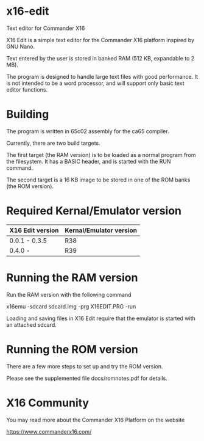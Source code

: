 # x16-edit

Text editor for Commander X16

X16 Edit is a simple text editor for the Commander X16 platform inspired by GNU Nano.

Text entered by the user is stored in banked RAM (512 KB, expandable to 2 MB).

The program is designed to handle large text files with good performance. It
is not intended to be a word processor, and will support only basic text
editor functions.


# Building

The program is written in 65c02 assembly for the ca65 compiler.

Currently, there are two build targets.

The first target (the RAM version) is to be loaded as a normal program from the filesystem. It has a BASIC header, and is started with the RUN command.

The second target is a 16 KB image to be stored in one of the ROM banks (the ROM version).

# Required Kernal/Emulator version

| X16 Edit version | Kernal/Emulator version |
| ---------------- | ----------------------- |
| 0.0.1 - 0.3.5    | R38                     |
| 0.4.0 -          | R39                     |

# Running the RAM version

Run the RAM version with the following command

x16emu -sdcard sdcard.img -prg X16EDIT.PRG -run

Loading and saving files in X16 Edit require that the emulator is started with an attached sdcard.


# Running the ROM version

There are a few more steps to set up and try the ROM version.

Please see the supplemented file docs/romnotes.pdf for details.


# X16 Community

You may read more about the Commander X16 Platform on the website

https://www.commanderx16.com/
